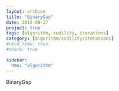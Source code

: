 ```yaml
---
layout: archive
title: "BinaryGap"
date: 2018-08-27
project: true
tags: [algorithm, codility, iterations]
category: [algorithm/codility/iterations]
#read_time: true
#share: true

sidebar:
  nav: "algorithm"
---
```


BinaryGap